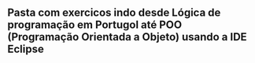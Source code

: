 ## Pasta com exercicos indo desde Lógica de programação em Portugol até POO (Programação Orientada a Objeto) usando a IDE Eclipse
